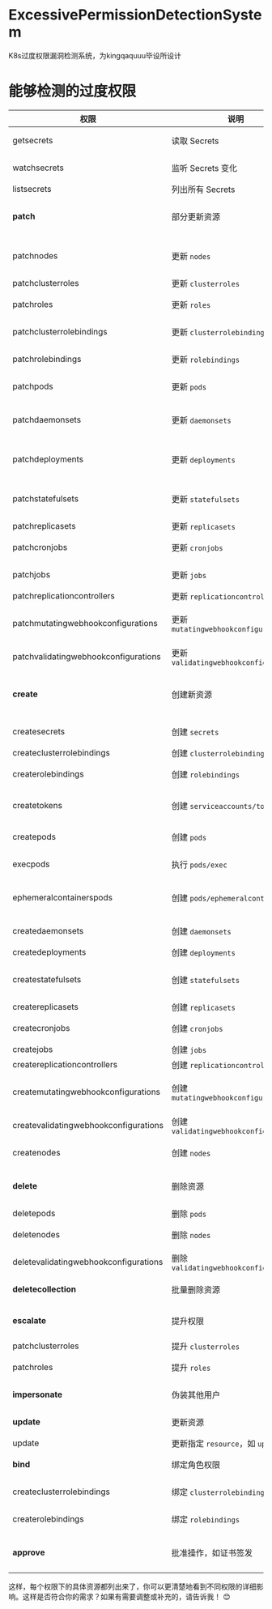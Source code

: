 # ExcessivePermissionDetectionSystem
K8s过度权限漏洞检测系统，为kingqaquuu毕设所设计

# 能够检测的过度权限

| 权限                                  | 说明                                   | 可能的影响                                           |
| ------------------------------------- | -------------------------------------- | ---------------------------------------------------- |
| getsecrets                            | 读取 Secrets                           | 泄露敏感数据（如凭据、Token）                        |
| watchsecrets                          | 监听 Secrets 变化                      | 可能长期监控到敏感信息的变化                         |
| listsecrets                           | 列出所有 Secrets                       | 批量泄露敏感信息                                     |
| **patch**                             | 部分更新资源                           | 可能被滥用修改关键配置，如 `ClusterRole`、`Pod`      |
| patchnodes                            | 更新 `nodes`                           | 可能导致节点配置被修改，影响调度和资源分配           |
| patchclusterroles                     | 更新 `clusterroles`                    | 可能导致权限提升                                     |
| patchroles                            | 更新 `roles`                           | 可能使普通用户获得更高权限                           |
| patchclusterrolebindings              | 更新 `clusterrolebindings`             | 可能导致权限继承问题                                 |
| patchrolebindings                     | 更新 `rolebindings`                    | 可能导致特定用户获得未授权权限                       |
| patchpods                             | 更新 `pods`                            | 可能修改 `Pod` 规格，影响应用运行                    |
| patchdaemonsets                       | 更新 `daemonsets`                      | 可能导致全局 `DaemonSet` 行为异常                    |
| patchdeployments                      | 更新 `deployments`                     | 可能影响 `Deployment` 变更，引发服务问题             |
| patchstatefulsets                     | 更新 `statefulsets`                    | 可能影响 `StatefulSet` 的一致性                      |
| patchreplicasets                      | 更新 `replicasets`                     | 可能导致副本异常                                     |
| patchcronjobs                         | 更新 `cronjobs`                        | 可能影响定时任务执行                                 |
| patchjobs                             | 更新 `jobs`                            | 可能影响一次性任务执行                               |
| patchreplicationcontrollers           | 更新 `replicationcontrollers`          | 可能影响副本控制                                     |
| patchmutatingwebhookconfigurations    | 更新 `mutatingwebhookconfigurations`   | 可能影响 Webhook 配置，带来安全风险                  |
| patchvalidatingwebhookconfigurations  | 更新 `validatingwebhookconfigurations` | 可能导致未授权的请求绕过安全验证                     |
| **create**                            | 创建新资源                             | 可能导致未授权的资源创建，如 `ServiceAccount`、`Pod` |
| createsecrets                         | 创建 `secrets`                         | 可能被滥用存储敏感数据                               |
| createclusterrolebindings             | 创建 `clusterrolebindings`             | 可能导致权限提升                                     |
| createrolebindings                    | 创建 `rolebindings`                    | 可能导致未授权的角色绑定                             |
| createtokens                          | 创建 `serviceaccounts/token`           | 可能创建高权限 `ServiceAccount` 令牌                 |
| createpods                            | 创建 `pods`                            | 可能导致未授权 `Pod` 运行                            |
| execpods                              | 执行 `pods/exec`                       | 可能导致远程代码执行                                 |
| ephemeralcontainerspods               | 创建 `pods/ephemeralcontainers`        | 可能导致攻击者在 `Pod` 内部运行任意代码              |
| createdaemonsets                      | 创建 `daemonsets`                      | 可能影响所有节点，带来全局风险                       |
| createdeployments                     | 创建 `deployments`                     | 可能影响应用部署                                     |
| createstatefulsets                    | 创建 `statefulsets`                    | 可能影响 `StatefulSet` 数据一致性                    |
| createreplicasets                     | 创建 `replicasets`                     | 可能导致副本异常                                     |
| createcronjobs                        | 创建 `cronjobs`                        | 可能导致计划任务执行未授权操作                       |
| createjobs                            | 创建 `jobs`                            | 可能影响任务调度                                     |
| createreplicationcontrollers          | 创建 `replicationcontrollers`          | 可能影响副本控制                                     |
| createmutatingwebhookconfigurations   | 创建 `mutatingwebhookconfigurations`   | 可能导致拦截请求，修改流量，带来安全风险             |
| createvalidatingwebhookconfigurations | 创建 `validatingwebhookconfigurations` | 可能导致绕过安全策略                                 |
| createnodes                           | 创建 `nodes`                           | 可能导致未授权的节点加入集群                         |
| **delete**                            | 删除资源                               | 可能导致业务中断，如 `Pod`、`Node` 被删除            |
| deletepods                            | 删除 `pods`                            | 可能导致应用终止                                     |
| deletenodes                           | 删除 `nodes`                           | 可能导致整个集群失稳                                 |
| deletevalidatingwebhookconfigurations | 删除 `validatingwebhookconfigurations` | 可能导致安全策略丢失                                 |
| **deletecollection**                  | 批量删除资源                           | 大规模删除资源，可能导致系统崩溃                     |
| **escalate**                          | 提升权限                               | 可能导致权限提升，如修改 `ClusterRole`               |
| patchclusterroles                     | 提升 `clusterroles`                    | 可能导致权限过大                                     |
| patchroles                            | 提升 `roles`                           | 可能导致权限管理混乱                                 |
| **impersonate**                       | 伪装其他用户                           | 可能导致攻击者获取更高权限                           |
| **update**                            | 更新资源                               | 修改资源内容，可能导致配置更改                       |
| update                                | 更新指定 `resource`，如 `updatepods`   | 可能影响应用运行                                     |
| **bind**                              | 绑定角色权限                           | 可能使低权限用户获得更高权限                         |
| createclusterrolebindings             | 绑定 `clusterrolebindings`             | 可能导致未授权权限提升                               |
| createrolebindings                    | 绑定 `rolebindings`                    | 可能导致普通用户获取管理员权限                       |
| **approve**                           | 批准操作，如证书签发                   | 可能导致未经授权的证书被签发，影响安全性             |

这样，每个权限下的具体资源都列出来了，你可以更清楚地看到不同权限的详细影响。这样是否符合你的需求？如果有需要调整或补充的，请告诉我！ 😊
